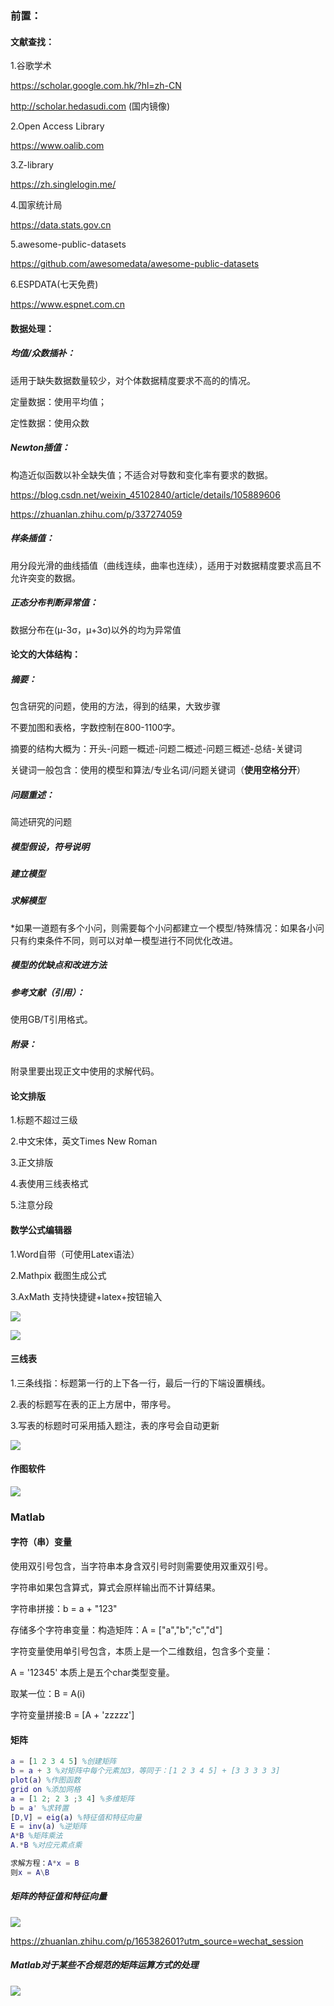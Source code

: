 ### 前置：

#### 文献查找：

1.谷歌学术

https://scholar.google.com.hk/?hl=zh-CN

http://scholar.hedasudi.com (国内镜像)

2.Open Access Library

https://www.oalib.com

3.Z-library

https://zh.singlelogin.me/

4.国家统计局

https://data.stats.gov.cn

5.awesome-public-datasets

https://github.com/awesomedata/awesome-public-datasets

6.ESPDATA(七天免费)

https://www.espnet.com.cn

#### 数据处理：

##### 均值/众数插补：

适用于缺失数据数量较少，对个体数据精度要求不高的的情况。

定量数据：使用平均值；

定性数据：使用众数

##### Newton插值：

构造近似函数以补全缺失值；不适合对导数和变化率有要求的数据。

https://blog.csdn.net/weixin_45102840/article/details/105889606

https://zhuanlan.zhihu.com/p/337274059

##### 样条插值：

用分段光滑的曲线插值（曲线连续，曲率也连续），适用于对数据精度要求高且不允许突变的数据。

##### 正态分布判断异常值：

数据分布在(μ-3σ，μ+3σ)以外的均为异常值

#### 论文的大体结构：

##### 摘要：

包含研究的问题，使用的方法，得到的结果，大致步骤

不要加图和表格，字数控制在800-1100字。

摘要的结构大概为：开头-问题一概述-问题二概述-问题三概述-总结-关键词

关键词一般包含：使用的模型和算法/专业名词/问题关键词（**使用空格分开**）

##### 问题重述：

简述研究的问题

##### 模型假设，符号说明

##### 建立模型

##### 求解模型

*如果一道题有多个小问，则需要每个小问都建立一个模型/特殊情况：如果各小问只有约束条件不同，则可以对单一模型进行不同优化改进。

##### 模型的优缺点和改进方法

##### 参考文献（引用）：

使用GB/T引用格式。

##### 附录：

附录里要出现正文中使用的求解代码。

#### 论文排版

1.标题不超过三级

2.中文宋体，英文Times New Roman

3.正文排版

4.表使用三线表格式 

5.注意分段

#### 数学公式编辑器

1.Word自带（可使用Latex语法）

2.Mathpix 截图生成公式

3.AxMath 支持快捷键+latex+按钮输入

![](https://cdn.jsdelivr.net/gh/IssacL04/IHS@img/img/202404151154461.png)

![](https://cdn.jsdelivr.net/gh/IssacL04/IHS@img/img/202404151154462.png)

#### 三线表

1.三条线指：标题第一行的上下各一行，最后一行的下端设置横线。

2.表的标题写在表的正上方居中，带序号。

3.写表的标题时可采用插入题注，表的序号会自动更新

![](https://cdn.jsdelivr.net/gh/IssacL04/IHS@img/img/202404151154463.png)

#### 作图软件

![](https://cdn.jsdelivr.net/gh/IssacL04/IHS@img/img/202404151154464.png)

### Matlab

#### 字符（串）变量

使用双引号包含，当字符串本身含双引号时则需要使用双重双引号。

字符串如果包含算式，算式会原样输出而不计算结果。

字符串拼接：b = a + "123"

存储多个字符串变量：构造矩阵：A = ["a","b";"c","d"]

字符变量使用单引号包含，本质上是一个二维数组，包含多个变量：

A = '12345' 本质上是五个char类型变量。

取某一位：B =  A(i)

字符变量拼接:B = [A + 'zzzzz']

#### 矩阵

```matlab
a = [1 2 3 4 5] %创建矩阵
b = a + 3 %对矩阵中每个元素加3，等同于：[1 2 3 4 5] + [3 3 3 3 3]
plot(a) %作图函数
grid on %添加网格 
a = [1 2; 2 3 ;3 4] %多维矩阵
b = a' %求转置
[D,V] = eig(a) %特征值和特征向量
E = inv(a) %逆矩阵
A*B %矩阵乘法
A.*B %对应元素点乘

求解方程：A*x = B
则x = A\B
```

##### 矩阵的特征值和特征向量

![](https://cdn.jsdelivr.net/gh/IssacL04/IHS@img/img/202404151154465.png)

https://zhuanlan.zhihu.com/p/165382601?utm_source=wechat_session

##### Matlab对于某些不合规范的矩阵运算方式的处理

![](https://cdn.jsdelivr.net/gh/IssacL04/IHS@img/img/202404151154466.png)